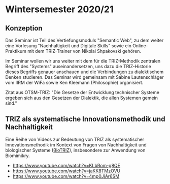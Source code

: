 # Wintersemester 2020/21

## Konzeption

Das Seminar ist Teil des Vertiefungsmoduls "Semantic Web", zu dem weiter eine
Vorlesung "Nachhaltigkeit und Digitale Skills" sowie ein Online-Praktikum mit
dem TRIZ-Trainer von Nikolai Shpakovski gehören.

Im Seminar wollen wir uns weiter mit dem für die TRIZ-Methodik zentralen
Begriff des "Systems" auseinandersetzen, uns dazu die TRIZ-Historie dieses
Begriffs genauer anschauen und die Verbindungen zu dialektischem Denken
studieren.  Das Seminar wird gemeinsam mit Sabine Lautenschläger vom IIRM der
WiFa sowie Ken Kleemann (Philosophie) organisiert.

Zitat aus OTSM-TRIZ: "Die Gesetze der Entwicklung technischer Systeme ergeben
sich aus den Gesetzen der Dialektik, die allen Systemen gemein sind."

## TRIZ als systematische Innovationsmethodik und Nachhaltigkeit

Eine Reihe von Videos zur Bedeutung von TRIZ als systematischer
Innovationsmethodik im Kontext von Fragen von Nachhaltigkeit und biologischer
Systeme ([BioTRIZ](http://biotriz.be/)), insbesondere zur Anwendung von
Biomimikry.

* https://www.youtube.com/watch?v=KLbRom-g8QE
* https://www.youtube.com/watch?v=jaKK8TMzOVU
* https://www.youtube.com/watch?v=4mp0JjAr6SM

